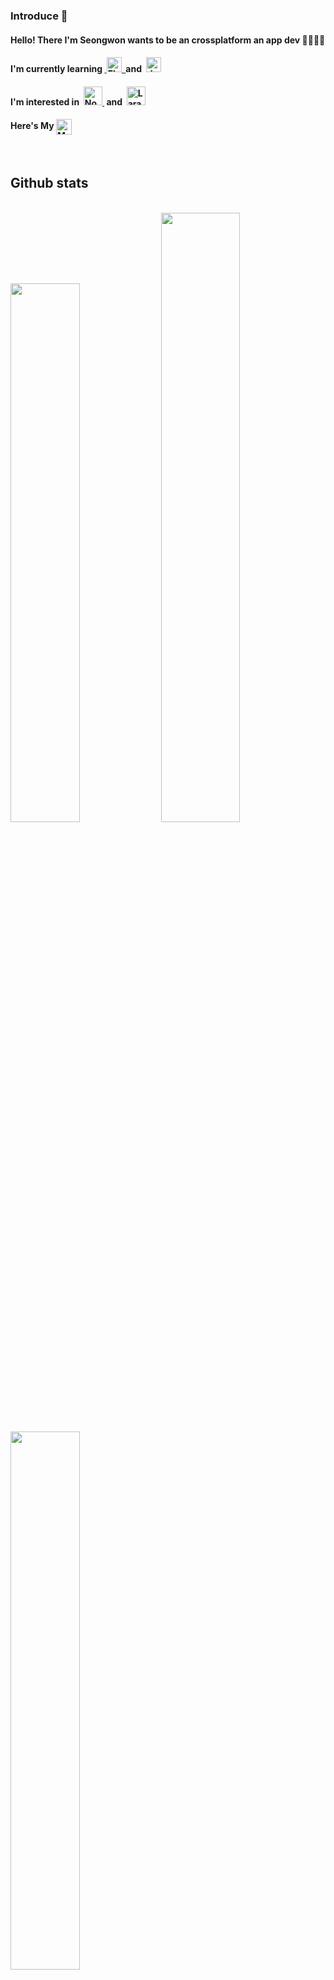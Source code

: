 ### Introduce 👋

<h4>Hello! There I'm Seongwon wants to be an crossplatform an app dev 🧑🏽‍💻📱 </h4>
<h4>I'm currently learning&nbsp;<a href="https://flutter.dev" target="_blank" rel="noreferrer"> <img src="https://www.vectorlogo.zone/logos/flutterio/flutterio-icon.svg" alt="Flutter" title="Flutter" width="24" height="24"/>&nbsp; </a> and&nbsp; <a href="https://dart.dev" target="_blank" rel="noreferrer"> <img src="https://www.vectorlogo.zone/logos/dartlang/dartlang-icon.svg" alt="dart" title="Dart" width="24" height="24"/> </a> </h4>

<h4> I'm interested in&nbsp; <a href="https://nodejs.org/en" target="_blank" rel="noreferrer"> <img src="https://www.vectorlogo.zone/logos/nodejs/nodejs-icon.svg" alt="Nodejs" title="Nodejs" width="30" height="30"/> </a> &nbsp;and&nbsp; <a href="https://laravel.com/" target="_blank" rel="noreferrer"><img src="https://www.vectorlogo.zone/logos/laravel/laravel-icon.svg" alt="Laravel" title="Laravel" width="30" height="30"/></a></h4>

<h4> Here's My <a href="https://seongwon819.notion.site/seongwon819/7a75e3f678d94b3490d2c311e8d12f7b"> <img height="25" align=absmiddle src="https://img.shields.io/badge/Notion-%23000000.svg?style=for-the-badge&logo=notion&logoColor=white" alt="MunSeongWon" /></a></a> 
</h4>

<br>

## Github stats
<br>
<div>
  <a>
    <img width="47%" src="https://github-readme-stats-chi-sand-98.vercel.app/api?username=Munseongwon&show_icons=true"/>
  </a>
  <a>
    <img width="50%" src="https://github-readme-streak-stats.herokuapp.com?user=Munseongwon&border_radius=5&date_format=M%20j%5B%2C%20Y%5D&exclude_days=Sun%2CSat&border=EB5454&stroke=EB5454&ring=EB5454&fire=EB5454&currStreakNum=EB5454&sideNums=EB5454&currStreakLabel=B71C95&sideLabels=9B1F84&dates=AE5DB2&background=0E160F"/>
  </a>
</div>
<div>
  <a>
    <img width="47%" src="https://github-readme-stats.vercel.app/api/top-langs/?username=Munseongwon&layout=compact&theme=dark"/>
  </a>
</div>
<br><br><br><br> 
